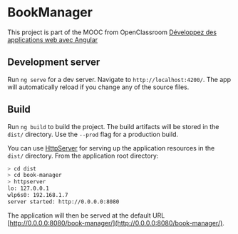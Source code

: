 # BookManager

This project is part of the MOOC from OpenClassroom [Développez des applications web avec Angular](ttps://openclassrooms.com/fr/courses/4668271-developpez-des-applications-web-avec-angular)

## Development server

Run `ng serve` for a dev server. Navigate to `http://localhost:4200/`. The app will automatically reload if you change any of the source files.

## Build

Run `ng build` to build the project. The build artifacts will be stored in the `dist/` directory. Use the `--prod` flag for a production build.

You can use [HttpServer](https://www.npmjs.com/package/httpserver) for serving up the application resources in the `dist/` directory. From the application root directory:

```bash
> cd dist
> cd book-manager
> httpserver
lo: 127.0.0.1
wlp6s0: 192.168.1.7
server started: http://0.0.0.0:8080
```

The application will then be served at the default URL [http://0.0.0.0:8080/book-manager/](http://0.0.0.0:8080/book-manager/).
